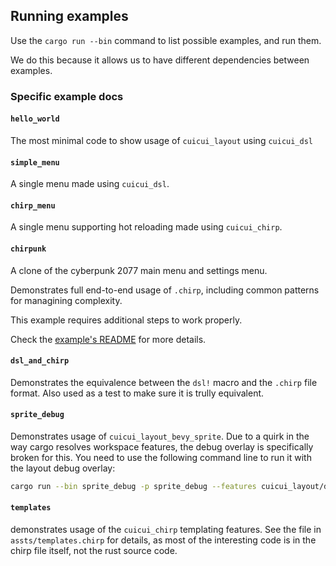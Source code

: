 ## Running examples

Use the `cargo run --bin` command to list possible examples, and run them.

We do this because it allows us to have different dependencies between examples.

### Specific example docs

#### `hello_world`

The most minimal code to show usage of `cuicui_layout` using `cuicui_dsl`

#### `simple_menu`

A single menu made using `cuicui_dsl`.

#### `chirp_menu`

A single menu supporting hot reloading made using `cuicui_chirp`.

#### `chirpunk`

A clone of the cyberpunk 2077 main menu and settings menu.

Demonstrates full end-to-end usage of `.chirp`, including common patterns for
managining complexity.

This example requires additional steps to work properly.

Check the [example's README](./chirpunk/) for more details.

#### `dsl_and_chirp`

Demonstrates the equivalence between the `dsl!` macro and the `.chirp` file
format. Also used as a test to make sure it is trully equivalent.

#### `sprite_debug`

Demonstrates usage of `cuicui_layout_bevy_sprite`. Due to a quirk in the way
cargo resolves workspace features, the debug overlay is specifically broken for
this. You need to use the following command line to run it with the layout debug
overlay:

```sh
cargo run --bin sprite_debug -p sprite_debug --features cuicui_layout/debug
```

#### `templates`

demonstrates usage of the `cuicui_chirp` templating features. See the file in
`assts/templates.chirp` for details, as most of the interesting code is in the
chirp file itself, not the rust source code.
